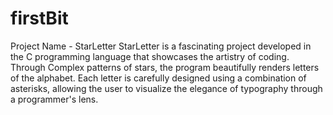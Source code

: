 # firstBit
Project Name - StarLetter
StarLetter is a fascinating project developed in the C programming language that showcases the artistry of coding.
Through Complex patterns of stars, the program beautifully renders letters of the alphabet.
Each letter is carefully designed using a combination of asterisks, allowing the user to visualize the elegance of typography through a programmer's lens.
